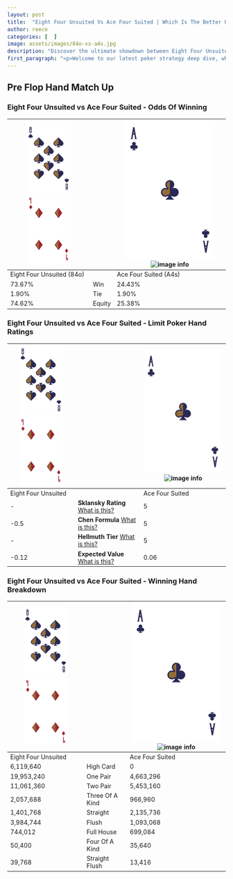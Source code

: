 ```yaml
---
layout: post
title:  "Eight Four Unsuited Vs Ace Four Suited | Which Is The Better Hand In Poker? A Complete Guide"
author: reece
categories: [  ]
image: assets/images/84o-vs-a4s.jpg
description: "Discover the ultimate showdown between Eight Four Unsuited and Ace Four Suited in poker! Uncover the odds, strategies, and scenarios where one hand triumphs over the other. Get ready to up your poker game with this thrilling analysis."
first_paragraph: "<p>Welcome to our latest poker strategy deep dive, where we're pitting two distinct hands against each other in a high-stakes showdown: Eight Four Unsuited vs Ace Four Suited.</p><p>In the dynamic world of poker, every decision counts, and knowing which hand holds the upper hand is key to your success at the table.</p><p>In this article, we'll dissect these two hands, explore the scenarios where one dominates the other, and equip you with the knowledge to make strategic choices that can tip the odds in your favor.</p><p>Get ready to unravel the intriguing dynamics of these poker hands and elevate your game to new heights.</p>"
---
```




[comment]: # (sp0)

## Pre Flop Hand Match Up

<div class="table hand-ratings" markdown="1"> 



### Eight Four Unsuited vs Ace Four Suited - Odds Of Winning


    
| ![image info](assets/images/hand1/8.png) ![image info](assets/images/hand1/4o.png) |  | ![image info](assets/images/hand2/A.png) ![image info](assets/images/hand2/4s.png) |
| -------- | -------- | -------- |
| Eight Four Unsuited (84o) |  | Ace Four Suited (A4s) |
| 73.67% | Win | 24.43% |
| 1.90% | Tie | 1.90% |
| 74.62% | Equity | 25.38% |




[comment]: # (sp1)



### Eight Four Unsuited vs Ace Four Suited - Limit Poker Hand Ratings


    
| ![image info](assets/images/hand1/8.png) ![image info](assets/images/hand1/4o.png) |  | ![image info](assets/images/hand2/A.png) ![image info](assets/images/hand2/4s.png) |
| -------- | -------- | -------- |
| Eight Four Unsuited |  | Ace Four Suited |
| - | **Sklansky Rating** [What is this?](/sklansky-rating-explained) | 5 |
| -0.5 | **Chen Formula** [What is this?](/chen-formula-explained) | 5 |
| - | **Hellmuth Tier** [What is this?](/Hellmuth-tier-explained) | 5 |
| -0.12 | **Expected Value** [What is this?](/expected-value-explained) | 0.06 |




[comment]: # (sp2)



### Eight Four Unsuited vs Ace Four Suited - Winning Hand Breakdown


    
| ![image info](assets/images/hand1/8.png) ![image info](assets/images/hand1/4o.png) |  | ![image info](assets/images/hand2/A.png) ![image info](assets/images/hand2/4s.png) |
| -------- | -------- | -------- |
| Eight Four Unsuited |  | Ace Four Suited |
| 6,119,640 | High Card | 0 |
| 19,953,240 | One Pair | 4,663,296 |
| 11,061,360 | Two Pair | 5,453,160 |
| 2,057,688 | Three Of A Kind | 966,960 |
| 1,401,768 | Straight | 2,135,736 |
| 3,984,744 | Flush | 1,093,068 |
| 744,012 | Full House | 699,084 |
| 50,400 | Four Of A Kind | 35,640 |
| 39,768 | Straight Flush | 13,416 |




[comment]: # (sp3)



</div>

[comment]: # (sp4)



[comment]: # (sp5)

